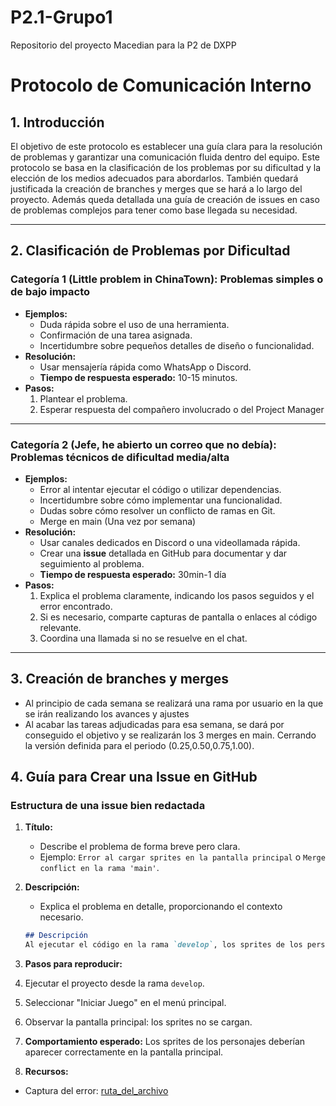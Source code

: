 # P2.1-Grupo1
Repositorio del proyecto Macedian para la P2 de DXPP

# **Protocolo de Comunicación Interno**

## **1. Introducción**
El objetivo de este protocolo es establecer una guía clara para la resolución de problemas y garantizar una comunicación fluida dentro del equipo. 
Este protocolo se basa en la clasificación de los problemas por su dificultad y la elección de los medios adecuados para abordarlos.
También quedará justificada la creación de branches y merges que se hará a lo largo del proyecto.
Además queda detallada una guía de creación de issues en caso de problemas complejos para tener como base llegada su necesidad.

---

## **2. Clasificación de Problemas por Dificultad**

### **Categoría 1 (Little problem in ChinaTown): Problemas simples o de bajo impacto**
- **Ejemplos:**
  - Duda rápida sobre el uso de una herramienta.
  - Confirmación de una tarea asignada.
  - Incertidumbre sobre pequeños detalles de diseño o funcionalidad.
- **Resolución:**
  - Usar mensajería rápida como WhatsApp o Discord.
  - **Tiempo de respuesta esperado:** 10-15 minutos.
- **Pasos:**
  1. Plantear el problema.
  2. Esperar respuesta del compañero involucrado o del Project Manager

---

### **Categoría 2 (Jefe, he abierto un correo que no debía): Problemas técnicos de dificultad media/alta**
- **Ejemplos:**
  - Error al intentar ejecutar el código o utilizar dependencias.
  - Incertidumbre sobre cómo implementar una funcionalidad.
  - Dudas sobre cómo resolver un conflicto de ramas en Git.
  - Merge en main (Una vez por semana)
- **Resolución:**
  - Usar canales dedicados en Discord o una videollamada rápida.
  - Crear una **issue** detallada en GitHub para documentar y dar seguimiento al problema.
  - **Tiempo de respuesta esperado:** 30min-1 día
- **Pasos:**
  1. Explica el problema claramente, indicando los pasos seguidos y el error encontrado.
  2. Si es necesario, comparte capturas de pantalla o enlaces al código relevante.
  3. Coordina una llamada si no se resuelve en el chat.

---

## **3. Creación de branches y merges**
  - Al principio de cada semana se realizará una rama por usuario en la que se irán realizando los avances y ajustes
  - Al acabar las tareas adjudicadas para esa semana, se dará por conseguido el objetivo y se realizarán los 3 merges en main. Cerrando la versión definida para el periodo (0.25,0.50,0.75,1.00).



## **4. Guía para Crear una Issue en GitHub**

### **Estructura de una issue bien redactada**

1. **Título:**
   - Describe el problema de forma breve pero clara.
   - Ejemplo: `Error al cargar sprites en la pantalla principal` o `Merge conflict en la rama 'main'`.

2. **Descripción:**
   - Explica el problema en detalle, proporcionando el contexto necesario.
   ```markdown
   ## Descripción
   Al ejecutar el código en la rama `develop`, los sprites de los personajes no se cargan correctamente en la pantalla principal. Se muestra un error relacionado con la ruta de los archivos.

3. **Pasos para reproducir:**
1. Ejecutar el proyecto desde la rama `develop`.
2. Seleccionar "Iniciar Juego" en el menú principal.
3. Observar la pantalla principal: los sprites no se cargan.

4. **Comportamiento esperado:**
Los sprites de los personajes deberían aparecer correctamente en la pantalla principal.

5. **Recursos:**
- Captura del error: [ruta_del_archivo](enlace)





